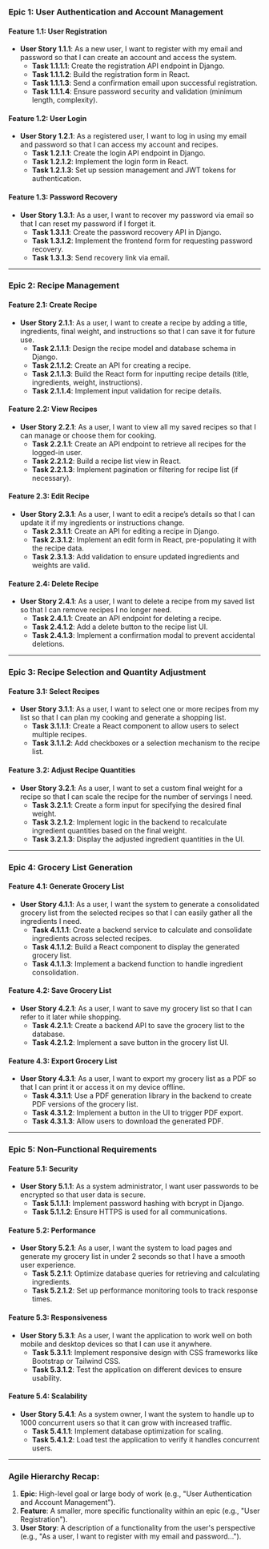 ### **Epic 1: User Authentication and Account Management**

#### **Feature 1.1: User Registration**
- **User Story 1.1.1**: As a new user, I want to register with my email and password so that I can create an account and access the system.
  - **Task 1.1.1.1**: Create the registration API endpoint in Django.
  - **Task 1.1.1.2**: Build the registration form in React.
  - **Task 1.1.1.3**: Send a confirmation email upon successful registration.
  - **Task 1.1.1.4**: Ensure password security and validation (minimum length, complexity).

#### **Feature 1.2: User Login**
- **User Story 1.2.1**: As a registered user, I want to log in using my email and password so that I can access my account and recipes.
  - **Task 1.2.1.1**: Create the login API endpoint in Django.
  - **Task 1.2.1.2**: Implement the login form in React.
  - **Task 1.2.1.3**: Set up session management and JWT tokens for authentication.

#### **Feature 1.3: Password Recovery**
- **User Story 1.3.1**: As a user, I want to recover my password via email so that I can reset my password if I forget it.
  - **Task 1.3.1.1**: Create the password recovery API in Django.
  - **Task 1.3.1.2**: Implement the frontend form for requesting password recovery.
  - **Task 1.3.1.3**: Send recovery link via email.

---

### **Epic 2: Recipe Management**

#### **Feature 2.1: Create Recipe**
- **User Story 2.1.1**: As a user, I want to create a recipe by adding a title, ingredients, final weight, and instructions so that I can save it for future use.
  - **Task 2.1.1.1**: Design the recipe model and database schema in Django.
  - **Task 2.1.1.2**: Create an API for creating a recipe.
  - **Task 2.1.1.3**: Build the React form for inputting recipe details (title, ingredients, weight, instructions).
  - **Task 2.1.1.4**: Implement input validation for recipe details.

#### **Feature 2.2: View Recipes**
- **User Story 2.2.1**: As a user, I want to view all my saved recipes so that I can manage or choose them for cooking.
  - **Task 2.2.1.1**: Create an API endpoint to retrieve all recipes for the logged-in user.
  - **Task 2.2.1.2**: Build a recipe list view in React.
  - **Task 2.2.1.3**: Implement pagination or filtering for recipe list (if necessary).

#### **Feature 2.3: Edit Recipe**
- **User Story 2.3.1**: As a user, I want to edit a recipe’s details so that I can update it if my ingredients or instructions change.
  - **Task 2.3.1.1**: Create an API for editing a recipe in Django.
  - **Task 2.3.1.2**: Implement an edit form in React, pre-populating it with the recipe data.
  - **Task 2.3.1.3**: Add validation to ensure updated ingredients and weights are valid.

#### **Feature 2.4: Delete Recipe**
- **User Story 2.4.1**: As a user, I want to delete a recipe from my saved list so that I can remove recipes I no longer need.
  - **Task 2.4.1.1**: Create an API endpoint for deleting a recipe.
  - **Task 2.4.1.2**: Add a delete button to the recipe list UI.
  - **Task 2.4.1.3**: Implement a confirmation modal to prevent accidental deletions.

---

### **Epic 3: Recipe Selection and Quantity Adjustment**

#### **Feature 3.1: Select Recipes**
- **User Story 3.1.1**: As a user, I want to select one or more recipes from my list so that I can plan my cooking and generate a shopping list.
  - **Task 3.1.1.1**: Create a React component to allow users to select multiple recipes.
  - **Task 3.1.1.2**: Add checkboxes or a selection mechanism to the recipe list.

#### **Feature 3.2: Adjust Recipe Quantities**
- **User Story 3.2.1**: As a user, I want to set a custom final weight for a recipe so that I can scale the recipe for the number of servings I need.
  - **Task 3.2.1.1**: Create a form input for specifying the desired final weight.
  - **Task 3.2.1.2**: Implement logic in the backend to recalculate ingredient quantities based on the final weight.
  - **Task 3.2.1.3**: Display the adjusted ingredient quantities in the UI.

---

### **Epic 4: Grocery List Generation**

#### **Feature 4.1: Generate Grocery List**
- **User Story 4.1.1**: As a user, I want the system to generate a consolidated grocery list from the selected recipes so that I can easily gather all the ingredients I need.
  - **Task 4.1.1.1**: Create a backend service to calculate and consolidate ingredients across selected recipes.
  - **Task 4.1.1.2**: Build a React component to display the generated grocery list.
  - **Task 4.1.1.3**: Implement a backend function to handle ingredient consolidation.

#### **Feature 4.2: Save Grocery List**
- **User Story 4.2.1**: As a user, I want to save my grocery list so that I can refer to it later while shopping.
  - **Task 4.2.1.1**: Create a backend API to save the grocery list to the database.
  - **Task 4.2.1.2**: Implement a save button in the grocery list UI.

#### **Feature 4.3: Export Grocery List**
- **User Story 4.3.1**: As a user, I want to export my grocery list as a PDF so that I can print it or access it on my device offline.
  - **Task 4.3.1.1**: Use a PDF generation library in the backend to create PDF versions of the grocery list.
  - **Task 4.3.1.2**: Implement a button in the UI to trigger PDF export.
  - **Task 4.3.1.3**: Allow users to download the generated PDF.

---

### **Epic 5: Non-Functional Requirements**

#### **Feature 5.1: Security**
- **User Story 5.1.1**: As a system administrator, I want user passwords to be encrypted so that user data is secure.
  - **Task 5.1.1.1**: Implement password hashing with bcrypt in Django.
  - **Task 5.1.1.2**: Ensure HTTPS is used for all communications.

#### **Feature 5.2: Performance**
- **User Story 5.2.1**: As a user, I want the system to load pages and generate my grocery list in under 2 seconds so that I have a smooth user experience.
  - **Task 5.2.1.1**: Optimize database queries for retrieving and calculating ingredients.
  - **Task 5.2.1.2**: Set up performance monitoring tools to track response times.

#### **Feature 5.3: Responsiveness**
- **User Story 5.3.1**: As a user, I want the application to work well on both mobile and desktop devices so that I can use it anywhere.
  - **Task 5.3.1.1**: Implement responsive design with CSS frameworks like Bootstrap or Tailwind CSS.
  - **Task 5.3.1.2**: Test the application on different devices to ensure usability.

#### **Feature 5.4: Scalability**
- **User Story 5.4.1**: As a system owner, I want the system to handle up to 1000 concurrent users so that it can grow with increased traffic.
  - **Task 5.4.1.1**: Implement database optimization for scaling.
  - **Task 5.4.1.2**: Load test the application to verify it handles concurrent users.

---

### Agile Hierarchy Recap:

1. **Epic**: High-level goal or large body of work (e.g., "User Authentication and Account Management").
2. **Feature**: A smaller, more specific functionality within an epic (e.g., "User Registration").
3. **User Story**: A description of a functionality from the user's perspective (e.g., "As a user, I want to register with my email and password...").
